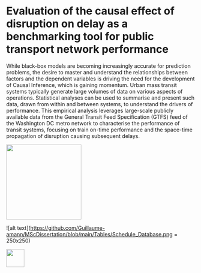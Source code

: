 # Evaluation of the causal effect of disruption on delay as a benchmarking tool for public transport network performance
While black-box models are becoming increasingly accurate for prediction problems, the desire to master and understand the relationships between factors and the dependent variables is driving the need for the development of Causal Inference, which is gaining momentum. Urban mass transit systems typically generate large volumes of data on various aspects of operations. Statistical analyses can be used to summarise and present such data, drawn from within and between systems, to understand the drivers of performance. This empirical analysis leverages large-scale publicly available data from the General Transit Feed Specification (GTFS) feed of the Washington DC metro network to characterise the performance of transit systems, focusing on train on-time performance and the space-time propagation of disruption causing subsequent delays.

<img src="[https://user-images.githubusercontent.com/link-to-your-image.png](https://github.com/Guillaume-amann/MScDissertation/blob/main/Tables/Schedule_Database.png)" width="200" />

![alt text](https://github.com/Guillaume-amann/MScDissertation/blob/main/Tables/Schedule_Database.png = 250x250)

<img src="[https://github.com/favicon.ico](https://github.com/Guillaume-amann/MScDissertation/blob/main/Tables/Schedule_Database.png)" width="48">

